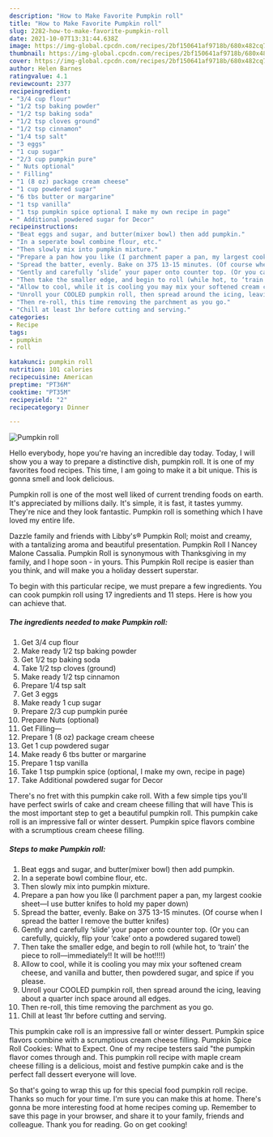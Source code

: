 ```yaml
---
description: "How to Make Favorite Pumpkin roll"
title: "How to Make Favorite Pumpkin roll"
slug: 2282-how-to-make-favorite-pumpkin-roll
date: 2021-10-07T13:31:44.638Z
image: https://img-global.cpcdn.com/recipes/2bf150641af9718b/680x482cq70/pumpkin-roll-recipe-main-photo.jpg
thumbnail: https://img-global.cpcdn.com/recipes/2bf150641af9718b/680x482cq70/pumpkin-roll-recipe-main-photo.jpg
cover: https://img-global.cpcdn.com/recipes/2bf150641af9718b/680x482cq70/pumpkin-roll-recipe-main-photo.jpg
author: Helen Barnes
ratingvalue: 4.1
reviewcount: 2377
recipeingredient:
- "3/4 cup flour"
- "1/2 tsp baking powder"
- "1/2 tsp baking soda"
- "1/2 tsp cloves ground"
- "1/2 tsp cinnamon"
- "1/4 tsp salt"
- "3 eggs"
- "1 cup sugar"
- "2/3 cup pumpkin pure"
- " Nuts optional"
- " Filling"
- "1 (8 oz) package cream cheese"
- "1 cup powdered sugar"
- "6 tbs butter or margarine"
- "1 tsp vanilla"
- "1 tsp pumpkin spice optional I make my own recipe in page"
- " Additional powdered sugar for Decor"
recipeinstructions:
- "Beat eggs and sugar, and butter(mixer bowl) then add pumpkin."
- "In a seperate bowl combine flour, etc."
- "Then slowly mix into pumpkin mixture."
- "Prepare a pan how you like (I parchment paper a pan, my largest cookie sheet—I use butter knifes to hold my paper down)"
- "Spread the batter, evenly. Bake on 375 13-15 minutes. (Of course when I spread the batter I remove the butter knifes)"
- "Gently and carefully ‘slide’ your paper onto counter top. (Or you can carefully, quickly, flip your ‘cake’ onto a powdered sugared towel)"
- "Then take the smaller edge, and begin to roll (while hot, to ‘train’ the piece to roll—immediately!! It will be hot!!!!)"
- "Allow to cool, while it is cooling you may mix your softened cream cheese, and vanilla and butter, then powdered sugar, and spice if you please."
- "Unroll your COOLED pumpkin roll, then spread around the icing, leaving about a quarter inch space around all edges."
- "Then re-roll, this time removing the parchment as you go."
- "Chill at least 1hr before cutting and serving."
categories:
- Recipe
tags:
- pumpkin
- roll

katakunci: pumpkin roll 
nutrition: 101 calories
recipecuisine: American
preptime: "PT36M"
cooktime: "PT35M"
recipeyield: "2"
recipecategory: Dinner

---
```



![Pumpkin roll](https://img-global.cpcdn.com/recipes/2bf150641af9718b/680x482cq70/pumpkin-roll-recipe-main-photo.jpg)

Hello everybody, hope you're having an incredible day today. Today, I will show you a way to prepare a distinctive dish, pumpkin roll. It is one of my favorites food recipes. This time, I am going to make it a bit unique. This is gonna smell and look delicious.

Pumpkin roll is one of the most well liked of current trending foods on earth. It's appreciated by millions daily. It's simple, it is fast, it tastes yummy. They're nice and they look fantastic. Pumpkin roll is something which I have loved my entire life.

Dazzle family and friends with Libby's® Pumpkin Roll; moist and creamy, with a tantalizing aroma and beautiful presentation. Pumpkin Roll I Nancey Malone Cassalia. Pumpkin Roll is synonymous with Thanksgiving in my family, and I hope soon - in yours. This Pumpkin Roll recipe is easier than you think, and will make you a holiday dessert superstar.


To begin with this particular recipe, we must prepare a few ingredients. You can cook pumpkin roll using 17 ingredients and 11 steps. Here is how you can achieve that.

<!--inarticleads1-->

##### The ingredients needed to make Pumpkin roll:

1. Get 3/4 cup flour
1. Make ready 1/2 tsp baking powder
1. Get 1/2 tsp baking soda
1. Take 1/2 tsp cloves (ground)
1. Make ready 1/2 tsp cinnamon
1. Prepare 1/4 tsp salt
1. Get 3 eggs
1. Make ready 1 cup sugar
1. Prepare 2/3 cup pumpkin purée
1. Prepare  Nuts (optional)
1. Get  Filling—
1. Prepare 1 (8 oz) package cream cheese
1. Get 1 cup powdered sugar
1. Make ready 6 tbs butter or margarine
1. Prepare 1 tsp vanilla
1. Take 1 tsp pumpkin spice (optional, I make my own, recipe in page)
1. Take  Additional powdered sugar for Decor


There's no fret with this pumpkin cake roll. With a few simple tips you'll have perfect swirls of cake and cream cheese filling that will have This is the most important step to get a beautiful pumpkin roll. This pumpkin cake roll is an impressive fall or winter dessert. Pumpkin spice flavors combine with a scrumptious cream cheese filling. 

<!--inarticleads2-->

##### Steps to make Pumpkin roll:

1. Beat eggs and sugar, and butter(mixer bowl) then add pumpkin.
1. In a seperate bowl combine flour, etc.
1. Then slowly mix into pumpkin mixture.
1. Prepare a pan how you like (I parchment paper a pan, my largest cookie sheet—I use butter knifes to hold my paper down)
1. Spread the batter, evenly. Bake on 375 13-15 minutes. (Of course when I spread the batter I remove the butter knifes)
1. Gently and carefully ‘slide’ your paper onto counter top. (Or you can carefully, quickly, flip your ‘cake’ onto a powdered sugared towel)
1. Then take the smaller edge, and begin to roll (while hot, to ‘train’ the piece to roll—immediately!! It will be hot!!!!)
1. Allow to cool, while it is cooling you may mix your softened cream cheese, and vanilla and butter, then powdered sugar, and spice if you please.
1. Unroll your COOLED pumpkin roll, then spread around the icing, leaving about a quarter inch space around all edges.
1. Then re-roll, this time removing the parchment as you go.
1. Chill at least 1hr before cutting and serving.


This pumpkin cake roll is an impressive fall or winter dessert. Pumpkin spice flavors combine with a scrumptious cream cheese filling. Pumpkin Spice Roll Cookies: What to Expect. One of my recipe testers said "the pumpkin flavor comes through and. This pumpkin roll recipe with maple cream cheese filling is a delicious, moist and festive pumpkin cake and is the perfect fall dessert everyone will love. 

So that's going to wrap this up for this special food pumpkin roll recipe. Thanks so much for your time. I'm sure you can make this at home. There's gonna be more interesting food at home recipes coming up. Remember to save this page in your browser, and share it to your family, friends and colleague. Thank you for reading. Go on get cooking!
